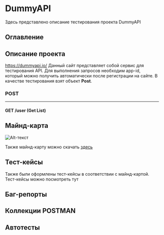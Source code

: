 # DummyAPI

Здесь представлено описание тестирования проекта DummyAPI

## Оглавление



## Описание проекта 


https://dummyapi.io/ Данный сайт представляет собой сервис для тестирования API. Для выполнения запросов необходим app-id, который можно получить автоматически после регистрации на сайте. В качестве тестирования взят объект **Post**.

### POST
____
#### GET /user (Get List)



## Майнд-карта

![Alt-текст](https://i.imgur.com/ivbGpbG.png)

Также майнд-карту можно скачать [здесь](https://github.com/VladimirB17/DummyAPI/blob/main/Dummy_API%20(2).xmind)

## Тест-кейсы
Также были оформлены тест-кейсы в соответствии с майнд-картой.
Тест-кейсы можно посмотреть тут

## Баг-репорты

## Коллекции POSTMAN

## Автотесты


